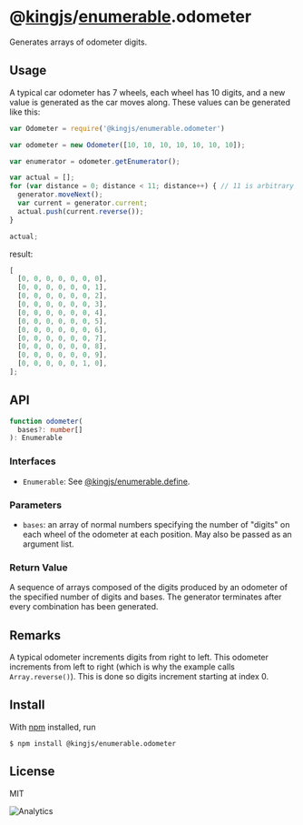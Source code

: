 # @[kingjs](https://www.npmjs.com/package/kingjs)/[enumerable](https://www.npmjs.com/package/@kingjs/enumerable).odometer
Generates arrays of odometer digits.
## Usage
A typical car odometer has 7 wheels, each wheel has 10 digits, and a new value is generated as the car moves along. These values can be generated like this:
```js
var Odometer = require('@kingjs/enumerable.odometer')

var odometer = new Odometer([10, 10, 10, 10, 10, 10, 10]);

var enumerator = odometer.getEnumerator();

var actual = [];
for (var distance = 0; distance < 11; distance++) { // 11 is arbitrary
  generator.moveNext();
  var current = generator.current;
  actual.push(current.reverse());
}

actual;
```
result:
```js
[
  [0, 0, 0, 0, 0, 0, 0],
  [0, 0, 0, 0, 0, 0, 1],
  [0, 0, 0, 0, 0, 0, 2],
  [0, 0, 0, 0, 0, 0, 3],
  [0, 0, 0, 0, 0, 0, 4],
  [0, 0, 0, 0, 0, 0, 5],
  [0, 0, 0, 0, 0, 0, 6],
  [0, 0, 0, 0, 0, 0, 7],
  [0, 0, 0, 0, 0, 0, 8],
  [0, 0, 0, 0, 0, 0, 9],
  [0, 0, 0, 0, 0, 1, 0],
];
```
## API
```ts
function odometer(
  bases?: number[]
): Enumerable
```
### Interfaces
- `Enumerable`: See [@kingjs/enumerable.define](https://www.npmjs.com/package/@kingjs/enumerable.define).
### Parameters
- `bases`: an array of normal numbers specifying the number of "digits" on each wheel of the odometer at each position. May also be passed as an argument list.
### Return Value
A sequence of arrays composed of the digits produced by an odometer of the specified number of digits and bases. The generator terminates after every combination has been generated.
## Remarks
A typical odometer increments digits from right to left. This odometer increments from left to right (which is why the example calls `Array.reverse()`). This is done so digits increment starting at index 0.
## Install
With [npm](https://npmjs.org/) installed, run
```
$ npm install @kingjs/enumerable.odometer
```
## License
MIT

![Analytics](https://analytics.kingjs.net/enumerable/odometer)